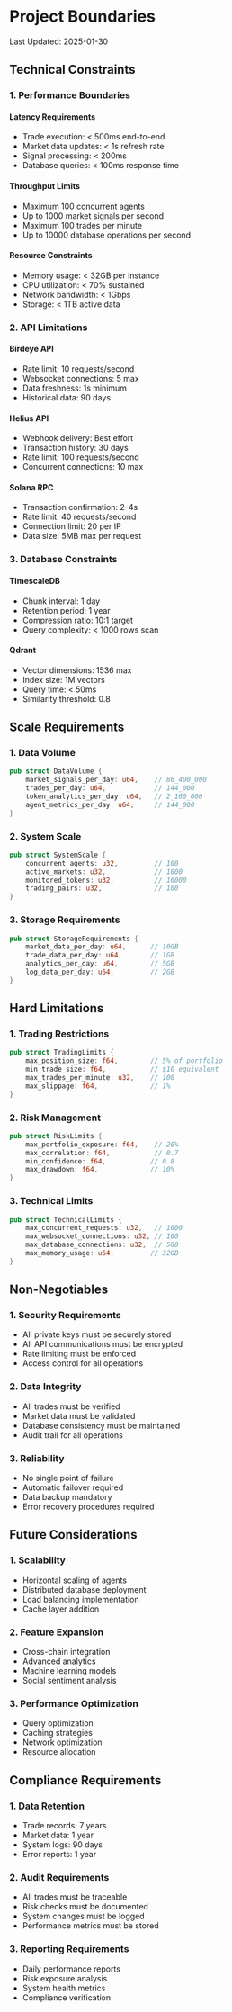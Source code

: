 # Project Boundaries

Last Updated: 2025-01-30

## Technical Constraints

### 1. Performance Boundaries

#### Latency Requirements

- Trade execution: < 500ms end-to-end
- Market data updates: < 1s refresh rate
- Signal processing: < 200ms
- Database queries: < 100ms response time

#### Throughput Limits

- Maximum 100 concurrent agents
- Up to 1000 market signals per second
- Maximum 100 trades per minute
- Up to 10000 database operations per second

#### Resource Constraints

- Memory usage: < 32GB per instance
- CPU utilization: < 70% sustained
- Network bandwidth: < 1Gbps
- Storage: < 1TB active data

### 2. API Limitations

#### Birdeye API

- Rate limit: 10 requests/second
- Websocket connections: 5 max
- Data freshness: 1s minimum
- Historical data: 90 days

#### Helius API

- Webhook delivery: Best effort
- Transaction history: 30 days
- Rate limit: 100 requests/second
- Concurrent connections: 10 max

#### Solana RPC

- Transaction confirmation: 2-4s
- Rate limit: 40 requests/second
- Connection limit: 20 per IP
- Data size: 5MB max per request

### 3. Database Constraints

#### TimescaleDB

- Chunk interval: 1 day
- Retention period: 1 year
- Compression ratio: 10:1 target
- Query complexity: < 1000 rows scan

#### Qdrant

- Vector dimensions: 1536 max
- Index size: 1M vectors
- Query time: < 50ms
- Similarity threshold: 0.8

## Scale Requirements

### 1. Data Volume

```rust
pub struct DataVolume {
    market_signals_per_day: u64,    // 86_400_000
    trades_per_day: u64,            // 144_000
    token_analytics_per_day: u64,   // 2_160_000
    agent_metrics_per_day: u64,     // 144_000
}
```

### 2. System Scale

```rust
pub struct SystemScale {
    concurrent_agents: u32,         // 100
    active_markets: u32,            // 1000
    monitored_tokens: u32,          // 10000
    trading_pairs: u32,             // 100
}
```

### 3. Storage Requirements

```rust
pub struct StorageRequirements {
    market_data_per_day: u64,      // 10GB
    trade_data_per_day: u64,       // 1GB
    analytics_per_day: u64,        // 5GB
    log_data_per_day: u64,         // 2GB
}
```

## Hard Limitations

### 1. Trading Restrictions

```rust
pub struct TradingLimits {
    max_position_size: f64,        // 5% of portfolio
    min_trade_size: f64,           // $10 equivalent
    max_trades_per_minute: u32,    // 100
    max_slippage: f64,             // 1%
}
```

### 2. Risk Management

```rust
pub struct RiskLimits {
    max_portfolio_exposure: f64,    // 20%
    max_correlation: f64,           // 0.7
    min_confidence: f64,           // 0.8
    max_drawdown: f64,             // 10%
}
```

### 3. Technical Limits

```rust
pub struct TechnicalLimits {
    max_concurrent_requests: u32,   // 1000
    max_websocket_connections: u32, // 100
    max_database_connections: u32,  // 500
    max_memory_usage: u64,         // 32GB
}
```

## Non-Negotiables

### 1. Security Requirements

- All private keys must be securely stored
- All API communications must be encrypted
- Rate limiting must be enforced
- Access control for all operations

### 2. Data Integrity

- All trades must be verified
- Market data must be validated
- Database consistency must be maintained
- Audit trail for all operations

### 3. Reliability

- No single point of failure
- Automatic failover required
- Data backup mandatory
- Error recovery procedures required

## Future Considerations

### 1. Scalability

- Horizontal scaling of agents
- Distributed database deployment
- Load balancing implementation
- Cache layer addition

### 2. Feature Expansion

- Cross-chain integration
- Advanced analytics
- Machine learning models
- Social sentiment analysis

### 3. Performance Optimization

- Query optimization
- Caching strategies
- Network optimization
- Resource allocation

## Compliance Requirements

### 1. Data Retention

- Trade records: 7 years
- Market data: 1 year
- System logs: 90 days
- Error reports: 1 year

### 2. Audit Requirements

- All trades must be traceable
- Risk checks must be documented
- System changes must be logged
- Performance metrics must be stored

### 3. Reporting Requirements

- Daily performance reports
- Risk exposure analysis
- System health metrics
- Compliance verification

